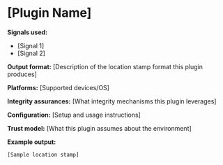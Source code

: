 # [Plugin Name]

**Signals used:**
- [Signal 1]
- [Signal 2]

**Output format:**
[Description of the location stamp format this plugin produces]

**Platforms:**
[Supported devices/OS]

**Integrity assurances:**
[What integrity mechanisms this plugin leverages]

**Configuration:**
[Setup and usage instructions]

**Trust model:**
[What this plugin assumes about the environment]

**Example output:**
```
[Sample location stamp]
```